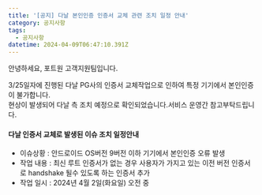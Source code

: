 ```yaml
---
title: '[공지] 다날 본인인증 인증서 교체 관련 조치 일정 안내'
category: 공지사항
tags:
  - 공지사항
datetime: 2024-04-09T06:47:10.391Z
---
```


안녕하세요, 포트원 고객지원팀입니다.

3/25일자에 진행된 다날 PG사의 인증서 교체작업으로 인하여 특정 기기에서 본인인증이 불가합니다. \
현상이 발생되어 다날 측 조치 예정으로 확인되었습니다.서비스 운영간 참고부탁드립니다.

#### **다날 인증서 교체로 발생된 이슈 조치 일정안내**

- 이슈상황 : 안드로이드 OS버전 9버전 이하 기기에서 본인인증 오류 발생
- 작업 내용 : 최신 루트 인증서가 없는 경우 사용자가 가지고 있는 이전 버전 인증서로 handshake 될수 있도록 하는 인증서 추가
- 작업 일시 : 2024년 4월 2일(화요일) 오전 중
